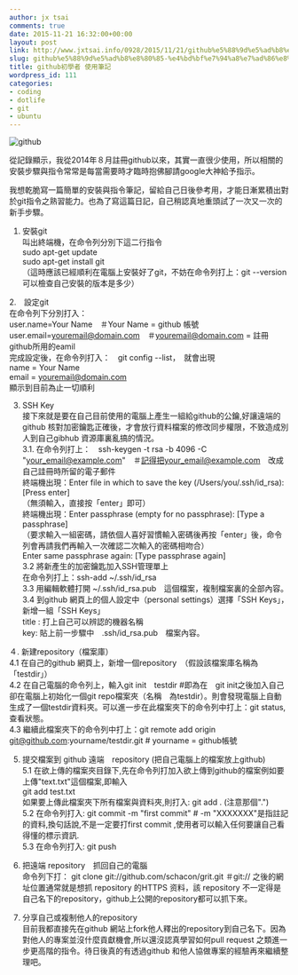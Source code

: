 ```yaml
---
author: jx tsai
comments: true
date: 2015-11-21 16:32:00+00:00
layout: post
link: http://www.jxtsai.info/0928/2015/11/21/github%e5%88%9d%e5%ad%b8%e8%80%85-%e4%bd%bf%e7%94%a8%e7%ad%86%e8%a8%98/
slug: github%e5%88%9d%e5%ad%b8%e8%80%85-%e4%bd%bf%e7%94%a8%e7%ad%86%e8%a8%98
title: github初學者 使用筆記
wordpress_id: 111
categories:
- coding
- dotlife
- git
- ubuntu
---
```


![github](https://4.bp.blogspot.com/-jv41aIEmRgw/V3vXpXn8PPI/AAAAAAAAKJc/EOppJwnnmicDrt6EfORaYjXJ4i1vcaLXACLcB/s1600/github.png)  
  
從記錄顯示，我從2014年８月註冊github以來，其實一直很少使用，所以相關的安裝步驟與指令常常是每當需要時才臨時抱佛腳請google大神給予指示。  
  
我想乾脆寫一篇簡單的安裝與指令筆記，留給自己日後參考用，才能日漸累積出對於git指令之熟習能力。也為了寫這篇日記，自己稍認真地重頭試了一次又一次的新手步驟。  
  
1. 安裝git  
叫出終端機，在命令列分別下這二行指令  
sudo apt-get update  
sudo apt-get install git  
（這時應該已經順利在電腦上安裝好了git，不妨在命令列打上：git --version　　可以檢查自己安裝的版本是多少）  
  
2.　設定git  
在命令列下分別打入：  
user.name=Your Name　＃Your Name = github 帳號  
user.email=youremail@domain.com　＃youremail@domain.com = 註冊github所用的eamil  
完成設定後，在命令列打入：　git config --list，　就會出現  
name = Your Name  
email = youremail@domain.com  
顯示到目前為止一切順利  
  
3. SSH Key  
接下來就是要在自己目前使用的電腦上產生一組給github的公鑰,好讓遠端的github 核對加密鑰匙正確後，才會放行資料檔案的修改同步權限，不致造成別人到自己gibhub 資源庫裏亂搞的情況。  
3.1. 在命令列打上：　ssh-keygen -t rsa -b 4096 -C "your_email@example.com"　＃記得把your_email@example.com　改成自己詿冊時所留的電子郵件  
終端機出現：Enter file in which to save the key (/Users/you/.ssh/id_rsa): [Press enter]  
（無須輸入，直接按「enter」即可）  
終端機出現：Enter passphrase (empty for no passphrase): [Type a passphrase]  
（要求輸入一組密碼，請依個人喜好習慣輸入密碼後再按「enter」後，命令列會再請我們再輸入一次確認二次輸入的密碼相吻合）  
Enter same passphrase again: [Type passphrase again]  
3.2 將新產生的加密鑰匙加入SSH管理單上  
在命令列打上：ssh-add ~/.ssh/id_rsa  
3.3 用編輯軟體打開 ~/.ssh/id_rsa.pub　這個檔案，複制檔案裏的全部內容。  
3.4 到github 網頁上的個人設定中（personal settings）選擇「SSH Keys」，新增一組「SSH Keys」  
title : 打上自己可以辨認的機器名稱  
key: 貼上前一步驟中　.ssh/id_rsa.pub　檔案內容。  
  
４. 新建repository（檔案庫）  
4.1 在自己的github 網頁上，新增一個repository　（假設該檔案庫名稱為「testdir」）  
4.2 在自己電腦的命令列上，輸入git init　testdir #即為在　git init之後加入自己卻在電腦上初始化一個git repo檔案夾（名稱　為testdir）。則會發現電腦上自動生成了一個testdir資料夾。可以進一步在此檔案夾下的命令列中打上：git status, 查看狀態。  
4.3 繼續此檔案夾下的命令列中打上：git remote add origin git@github.com:yourname/testdir.git # yourname = github帳號  
  
5. 提交檔案到 github 遠端　repository (把自己電腦上的檔案放上github)  
5.1 在欲上傳的檔案夾目錄下,先在命令列打加入欲上傳到github的檔案例如要上傳"text.txt"這個檔案,即輸入  
git add test.txt  
如果要上傳此檔案夾下所有檔案與資料夾,則打入: git add . (注意那個".")  
5.2 在命令列打入: git commit -m "first commit" # -m "XXXXXXX"是指註記的資料,換句話說,不是一定要打first commit ,使用者可以輸入任何要讓自己看得懂的標示資訊.  
5.3 在命令列打入: git push  
  
6. 把遠端 repository　抓回自己的電腦  
命令列下打： git clone git://github.com/schacon/grit.git ＃git:// 之後的網址位置通常就是想抓 repository 的HTTPS 资料，該 repository 不一定得是自己名下的repository，github上公開的repository都可以抓下來。  
  
  
7. 分享自己或複制他人的repository  
目前我都直接先在github 網站上fork他人釋出的repository到自己名下。因為對他人的專案並沒什麼貢獻機會,所以還沒認真學習如何pull request 之類進一步更高階的指令。待日後真的有透過github 和他人協做專案的經驗再來繼續整理吧。
